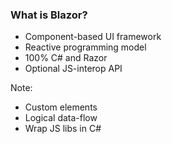 ### What is Blazor?

- Component-based UI framework
- Reactive programming model
- 100% C# and Razor
- Optional JS-interop API


Note:

- Custom elements
- Logical data-flow
- Wrap JS libs in C#